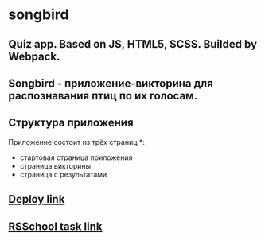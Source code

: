 # songbird
## Quiz app. Based on JS, HTML5, SCSS. Builded by Webpack.
## Songbird - приложение-викторина для распознавания птиц по их голосам.

## Структура приложения
Приложение состоит из трёх страниц \*:
- стартовая страница приложения
- страница викторины
- страница с результатами

## [Deploy link](https://nikolaybalabanov.github.io/songbird/)

## [RSSchool task link](https://github.com/rolling-scopes-school/tasks/blob/master/tasks/songbird/songbird-2022q3.md)